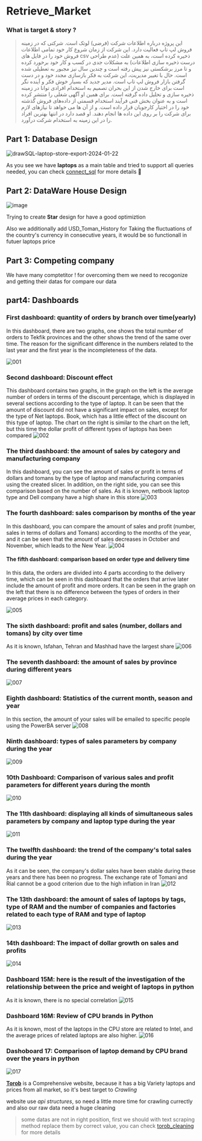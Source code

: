 # Retrieve_Market

### What is target & story ?

> این پروژه درباره اطلاعات شرکت (فرضی) لوتک است. شرکتی که در زمینه فروش لپ تاپ فعالیت دارد. این شرکت از زمان شروع کار خود تمامی اطلاعات فروش خود را در فایل های csv ذخیره کرده است، به همین علت (عدم طراحی درست ذخیره سازی اطلاعات) به مشکلات جدی در کسب و کار خود برخورد کرده و تا مرز برشکستی نیز پیش رفته است و چندین سال نیز مجبور به تعطیلی شده است.
حال با تغییر مدیریت، این شرکت به فکر بازسازی مجدد خود و در دست گرفتن بازار فروش لپ تاپ است. مدیر جدید که بسیار خوش فکر و آینده نگر است برای خارج شدن از این بحران تصمیم به استخدام افرادی توانا در زمینه ذخیره سازی و تحلیل داده گرفته است. برای همین او آگهی شغلی را منتشر کرده است و به عنوان بخش فنی فرآیند استخدام قسمتی از داده‌های فروش گذشته خود را در اختیار کارجویان قرار داده است. و از آن ها می خواهد تا نیازهای لازم برای شرکت را بر روی این داده ها انجام دهند. او قصد دارد در انتها بهترین افراد را در این زمینه به استخدام شرکت درآورد.

## Part 1: Database Design

![drawSQL-laptop-store-export-2024-01-22](https://github.com/Mahdi-mghs/Retrieve_Market/assets/47474659/136b983b-c7ad-496e-b993-68da097f0932)

As you see we have __laptops__ as a main table and tried to support all queries needed, you can check [connect_sql](https://github.com/Mahdi-mghs/Retrieve_Market/blob/main/BI/connect_sql.ipynb) for more details 🦖

## Part 2: DataWare House Design

![image](https://github.com/Mahdi-mghs/Retrieve_Market/assets/47474659/29c9c1bf-8ff5-4622-9bb7-15de2a08e58c)

Trying to create **Star** design for have a good optimiztion

Also we additionally add USD_Toman_History for Taking the fluctuations of the country's currency in consecutive years, it would be so functionall in futuer laptops price

## Part 3: Competing company

We have many comptetitor ! for overcoming them we need to recogonize and getting their datas for compare our data

## part4: Dashboards
### First dashboard: quantity of orders by branch over time(yearly)
In this dashboard, there are two graphs, one shows the total number of orders to Tekfik provinces and the other shows the trend of the same over time.
The reason for the significant difference in the numbers related to the last year and the first year is the incompleteness of the data.


![001](https://github.com/Mahdi-mghs/Retrieve_Market/assets/77622627/2acb549c-5b91-45aa-8305-27a44e1eb9c7)

### Second dashboard: Discount effect
This dashboard contains two graphs, in the graph on the left is the average number of orders in terms of the discount percentage, which is displayed in several sections according to the type of laptop. It can be seen that the amount of discount did not have a significant impact on sales, except for the type of Net laptops. Book, which has a little effect of the discount on this type of laptop.
The chart on the right is similar to the chart on the left, but this time the dollar profit of different types of laptops has been compared
![002](https://github.com/Mahdi-mghs/Retrieve_Market/assets/77622627/d5607086-f352-4953-a340-5fcf9be2357f)

### The third dashboard: the amount of sales by category and manufacturing company
In this dashboard, you can see the amount of sales or profit in terms of dollars and tomans by the type of laptop and manufacturing companies using the created slicer. In addition, on the right side, you can see this comparison based on the number of sales.
As it is known, netbook laptop type and Dell company have a high share in this store
![003](https://github.com/Mahdi-mghs/Retrieve_Market/assets/77622627/a55c62cc-a56a-49ab-aa4b-5b39b9517f51)
### The fourth dashboard: sales comparison by months of the year
In this dashboard, you can compare the amount of sales and profit (number, sales in terms of dollars and Tomans) according to the months of the year, and it can be seen that the amount of sales decreases in October and November, which leads to the New Year.
![004](https://github.com/Mahdi-mghs/Retrieve_Market/assets/77622627/efe1480a-d785-4e71-bede-5f92ce5a6b1a)


#### The fifth dashboard: comparison based on order type and delivery time

In this data, the orders are divided into 4 parts according to the delivery time, which can be seen in this dashboard that the orders that arrive later include the amount of profit and more orders.
It can be seen in the graph on the left that there is no difference between the types of orders in their average prices in each category.

![005](https://github.com/Mahdi-mghs/Retrieve_Market/assets/77622627/90927487-18f8-4e7d-a2a8-947ec62ee6ce)
### The sixth dashboard: profit and sales (number, dollars and tomans) by city over time
As it is known, Isfahan, Tehran and Mashhad have the largest share
![006](https://github.com/Mahdi-mghs/Retrieve_Market/assets/77622627/1322871d-d751-475d-b073-2741afc1ae5b)

### The seventh dashboard: the amount of sales by province during different years
![007](https://github.com/Mahdi-mghs/Retrieve_Market/assets/77622627/3ac0a2ce-13c2-48c7-979c-3a4b8ed45a7a)

### Eighth dashboard: Statistics of the current month, season and year
In this section, the amount of your sales will be emailed to specific people using the PowerBA server
![008](https://github.com/Mahdi-mghs/Retrieve_Market/assets/77622627/e79f4b9b-2ad8-4413-a925-a353196c8539)
### Ninth dashboard: types of sales parameters by company during the year
![009](https://github.com/Mahdi-mghs/Retrieve_Market/assets/77622627/e8cb1e72-d8d2-4760-8fbc-7028b4b23ea4)
### 10th Dashboard: Comparison of various sales and profit parameters for different years during the month
![010](https://github.com/Mahdi-mghs/Retrieve_Market/assets/77622627/ea6583d2-63cb-4fb5-a1b3-22ad3371af24)
### The 11th dashboard: displaying all kinds of simultaneous sales parameters by company and laptop type during the year
![011](https://github.com/Mahdi-mghs/Retrieve_Market/assets/77622627/1361ffd8-8b87-4da9-94e6-fe220f729782)
### The twelfth dashboard: the trend of the company's total sales during the year
As it can be seen, the company's dollar sales have been stable during these years and there has been no progress.
The exchange rate of Tomani and Rial cannot be a good criterion due to the high inflation in Iran
![012](https://github.com/Mahdi-mghs/Retrieve_Market/assets/77622627/11f61c02-5a3f-4e81-aebd-6d57fbe3b883)
### The 13th dashboard: the amount of sales of laptops by tags, type of RAM and the number of companies and factories related to each type of RAM and type of laptop
![013](https://github.com/Mahdi-mghs/Retrieve_Market/assets/77622627/933cfa6c-b40b-4254-8adf-0116dca67c43)
### 14th dashboard: The impact of dollar growth on sales and profits
![014](https://github.com/Mahdi-mghs/Retrieve_Market/assets/77622627/adddc651-7fef-411f-b46e-11b8e7ce0903)
### Dashboard 15M: here is the result of the investigation of the relationship between the price and weight of laptops in python
As it is known, there is no special correlation
![015](https://github.com/Mahdi-mghs/Retrieve_Market/assets/77622627/1c2eeaf9-111c-4fcb-a57b-ed02ef0ff62b)
### Dashboard 16M: Review of CPU brands in Python
As it is known, most of the laptops in the CPU store are related to Intel, and the average prices of related laptops are also higher.
![016](https://github.com/Mahdi-mghs/Retrieve_Market/assets/77622627/c2127afb-305c-4b46-8646-39d311751412)
### Dashoboard 17: Comparison of laptop demand by CPU brand over the years in python
![017](https://github.com/Mahdi-mghs/Retrieve_Market/assets/77622627/35fb6e35-78e9-43f0-8200-8add76b9cf44)







[**Torob**](https://torob.com/browse/99/%D9%84%D9%BE-%D8%AA%D8%A7%D9%BE-%D9%88-%D9%86%D9%88%D8%AA-%D8%A8%D9%88%DA%A9-laptop/) is a Comprehensive website, because it has a big Variety laptops and prices from all market, so it's best target to _Crawling_

website use *api structures*, so need a little more time for crawling currectly and also our raw data need a huge cleaning
> some datas are not in right position, first we should with text scraping method replace them by correct value, you can check [torob_cleaning](https://github.com/Mahdi-mghs/Retrieve_Market/blob/main/Crawl/torob_cleaning.ipynb) for more details
